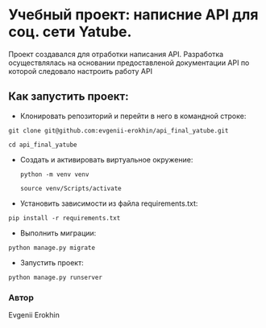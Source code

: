 # Учебный проект: написние API для соц. сети  Yatube.

Проект создавался для отработки написания API.  Разработка осуществлялась на основании предоставленой документации API по которой следовало настроить работу API
## Как запустить проект:
+ Клонировать репозиторий и перейти в него в командной строке:

```git clone git@github.com:evgenii-erokhin/api_final_yatube.git```

   `cd api_final_yatube`

+ Cоздать и активировать виртуальное окружение:

    `python -m venv venv`

  `source venv/Scripts/activate`

+ Установить зависимости из файла requirements.txt:

`pip install -r requirements.txt`

+ Выполнить миграции:

`python manage.py migrate`

+ Запустить проект:

`python manage.py runserver`

### Автор
Evgenii Erokhin
